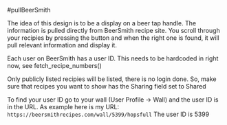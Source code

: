 #pullBeerSmith

The idea of this design is to be a display on a beer tap handle.
The information is pulled directly from BeerSmith recipe site.
You scroll through your recipies by pressing the button and 
when the right one is found, it will pull relevant information
and display it.

Each user on BeerSmith has a user ID. This needs to be hardcoded 
in right now, see fetch_recipe_numbers()

Only publicly listed recipies will be listed, there is no
login done. So, make sure that recipes you want to show has the
Sharing field set to Shared

To find your user ID go to your wall (User Profile -> Wall) and the 
user ID is in the URL. As example here is my URL:
`https://beersmithrecipes.com/wall/5399/hopsfull`
The user ID is 5399



